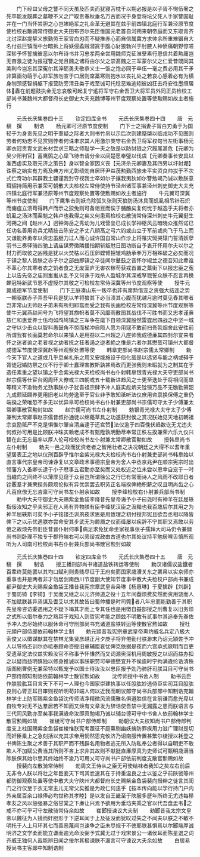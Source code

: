 <!-- { "loadSidebar": true } -->
　　门下经曰父母之讐不同天虽及匹夫而犹寝苫枕干以期必报是以子胥不徇伍奢之死卒能发既葬之墓鞭不义之尸取贵春秋垂名万古而况于身登将坛父死人手家讐国耻并在一门当怀尝胆之心岂竢絶浆之礼金革无避其在兹乎前四镇北庭行军兼泾原节度使检校右散骑常侍御史大夫田布咨尔先臣惟国元老首自河朔来朝帝庭而又东取青齐北讨深赵提挈义旅勤劳王家冐白刃而不疑推赤心而自信属冀方求帅余所重难辍自大名付兹巨镇而中台暗拆上将妖侵蟊贼潜寘于腹心豺狼勃兴于肘腋人神愤痛朝野惊嗟深轸予怀誓擒彼恶以尔布诗书并习忠孝两全尝用魏师克征淮孽素行恩信共着勲庸岂无奋激之徒为报冦讐之党且魏之诸将由尔父之崇髙魏之三军蒙尔父之仁爱昔既同其美利今岂忘其深寃尔其淬砺勇夫敬恭义士一饭之饱必同于卒伍一毫之费必用其干矛非算画勿萌于心非军旅勿宣于口居则席藁寒则抱氷以丧礼处之若哀心感着必有为横身刎颈感智捐躯下报营防旁清丑类于戏至诚可托稔恶难逃矧彼凶狂去将安徃墨缞居体纛在前题鼓执金无忘哀敬可起复宁逺将军守右金吾卫大将军员外同正员检校工部尚书兼魏州大都督府长史御史大夫充魏博等州节度观察处置等使勲赐如故主者施行










　　元氏长庆集巻四十三
　　钦定四库全书
　　元氏长庆集巻四十四
　　唐　元稹　撰
　　制诰
　　杨元卿可泾原节度使制
　　门下士之捐妻子冐白刃勇于为国轻于为身贡先见之明于羣疑之际者大则书竹帛以示后次则建麾棨以临戎功不见图则劳者何劝忠不见赏则悖者何诛聿求其人用激尔类守右金吾卫将军权句当左街事杨元卿衣冠贵胄文武长材尝求三略之师耻学一夫之敌是以防豺狼之穴履尾甚危【元卿为吴少阳判官】蓄鹰鹘之心卑飞待击请分金以间楚愿奉璧以伐虞【元卿奏事长安具以淮西虚实及取元济之策告】身以智全家因义丧【元济杀元卿妻及其四男以圩射堋】诛蔡之始实有力焉及典方州尤彰绩効自居环尹益茂勲勤西旅未平实资良帅拔于不次式伫竒功尔其辟我土疆谨我封守视我士卒如尔子攘我夷狄如尔讐勉竭乃诚以敷朕意珥貂持简用示兼荣可朝散大夫检校左常侍使持节泾州诸军事兼泾州刺史御史大夫充四镇北庭行军兼泾原等州节度观察处置等使勲赐如故主者施行
　　牛元翼可深冀等州节度使制
　　门下鹰隼击则妖鸟除弧矢张则天狼防汤沐具而虮虱相吊针石炽而痈疽立溃苟得韩卢而示之狡兔则可备爼豆而俟于脯醢矣复何忧于越逸乎夫将者亦虮虱之汤沐而渠魁之韩卢也我得之矣又何患焉检校右散骑常侍深州刺史牛元翼挺生河朔之间【赵州人】迥钟海岳之秀幼为儿戏营垒已成长学神枢风云暗晓众推然诺已任功名善用竒兵尤精技击陈安之矛丈八顔髙之弓六钧或山立于军前或肉飞于马上而又谦能养勇孝以资忠虽胆力过人而心诚许国自常山作沴上将罹灾恸哭辕门誓清妖孽羽书三奏驿骑四驰上请庙谋旁徴隣援指期斩叛尅日图功断自予衷开怀用尔夫以尔之材力而取彼之凶残是犹以火焚枯以石压卵螳臂拒辙鸡肋承拳万万相殊破之必矣而况于镇之黎人皆朕之赤子尔之部曲即镇之卒徒闻尔鼙鼓之音怀尔椒兰之德吾知此辈谁不革心尔其寒者衣之饥者食之无废室庐无害农稼苟获戎首置之藁街下以报忠臣之寃上以告先帝之庙则蚩蚩从乱予又何诛于戏杀人盈城尔其深戒孥戮誓众朕不忍言再换蝉冠特新武节恩不虚授尔其敬之可检校左常侍深冀等州节度观察等使
　　授牛元翼成德军节度使制
　　门下王庭凑山东一叛卒也非有席勲借宠之资强大结连之势一朝驱朕赤子弄吾甲兵是犹以羊将狼其下必当溃其心腹而犹越月逾时莫见舂其喉者岂非常山无帅赵子弟未有所归耶翕而受之我有长画检校左常侍深冀等州节度观察等使牛元翼燕赵间号为飞将望其旗帜者莫不风靡雨散图其战伐不可胜书而又忠孝谨亷慈仁和惠爱养士伍均如鸤鸠镇之三军争在麾下自领深冀殷然雷霆居四战之中坚一城之守以少击众以智料愚鼓角不惊而梯冲自陨人愿为用冦不敢前扫吾氛烟舍此安徃前所谓我有长画莫若命尔以来镇人是用益以二州超之八座帅我成德亷其四封尔宜来者怀之迷者谕之老者视之幼者抚之狂者遏之逆者絶之惟是六者尔其懋哉可镇州大都督成徳军节度使深冀赵等州观察处置等使
　　韩臯吏部尚书赵宗儒太常卿制
　　勅今天下官人之道或几乎息矣礼乐之用又安能施设于俗化哉是以选贤与能之柄或碍于胥徒冠婚防祭之仪不行于卿士蠧理害教斯孰甚焉改而更张我则未暇就为之制其在于选任素重之望以镇之乎金紫光禄大夫检校尚书右仆射韩臯银青光禄大夫守吏部尚书赵宗儒等仕宦台阁周环大僚或三四朝或五十载新进趋风之士更至迭处于将相间而臯等精义不渝物务尤劲事朕小子犹吾祖宗肆予冲人庭实彪炳夫铨镜万品不无勌勤箫韶九成颇延頥养更用旧老以均劳逸至于官业非予敢知祗听法仪庶用咨禀换保傅之重仍端揆之荣唯恐不多无以优异臯可检校尚书右仆射兼吏部尚书宗儒可守太子少傅兼太常卿事散官勲封如故
　　赵宗儒可尚书左仆射制
　　勅银青光禄大夫守太子少傅兼判太常卿事赵宗儒昔叔孙通徒以绵蕝草具之功遂获封侯之赏况朕始见天地初朝祖宗哀励祗严不克是惧惟尔肇自清庙逮于还宫赞法仪逾于四百俛伏趋数讫无尤违夫何叔孙可用是比顾朕冲昩实赖老成不有甄陞孰明勤荩奉常正秩左揆兼荣六乐九仪兴替在此无忘朂率以厚人伦可检校尚书左仆射兼太常卿散官勲如故
　　授韩臯尚书左仆射制
　　勅夫一邑之政而犹资老者之智用壮者之决况朝廷之大得不以耆年重望居表正之地以仪刑百辟乎惟尔金紫光禄大夫检校尚书右仆射兼吏部尚书韩臯始以直言事代宗皇帝司谏诤复以文章政术事德宗皇帝为舍人中丞京兆尹在顺宗宪宗时出领藩方入备卿长逮于小子厯事五君勤亦至矣而又处权近之位未尝以恩幸自宠于一时当趣向之间终不以薄厚见窥于众目岂所谓徐公之行巳有常而诗人之风雨不改耶日者铨覈羣才兼荣揆务颇烦伦拟有异优崇罢去职劳正名端揆俾絶积薪之叹且明尚齿之心凡百庶僚无忘咨禀可守尚书左仆射余如故
　　授李绛检校右仆射兼兵部尚书制
　　勅中大夫守御史大夫赐紫金鱼袋李绛昔先皇帝诲予小子曰尧时有神羊在廷屈轶指佞汝知之乎夫邪正在人焉有异物朕有臣李绛犹汉臣之汲黯也我百歳后尔其用之为神羊屈轶斯可矣予小子铭镂丕训夙夜求思是用致理之初付授邦宪且欲吾丞相以降皆俾下之以示优遇朕亦尝命安其步武无为屑屑之仪而绛屡以疾辞不宁其职又焉敢以劳倦之故烦先帝旧臣昔晋仆射何季病足求免犹命坐家视事张子孺拜大司马仍令兼録尚书则卧理不独专于郡符端右可以旁绥戎政由古道也尔其处议持平勉居喉舌慎所观听为人司南可检校尚书右仆射兼兵部尚书散官勲封如故







　　元氏长庆集巻四十四
　　钦定四库全书
　　元氏长庆集巻四十五
　　唐　元稹　撰
　　制诰
　　授王播刑部尚书诸道盐铁转运等使制
　　勅汉诸儒议盐鐡者百辈终莫能罢以其均口赋利则贵贱尽征于王府矣而国家歳漕关东之粟帛以实京师亦重事也并是两者非才勿居剑南西川节度副大使知节度事中散大夫检校户部尚书兼成都尹御史大夫赐紫金鱼袋王播昔我宪宗章武皇帝枭琳【杨惠琳】于夏擒辟【刘辟】于蜀防锜【李锜】于吴而又继之以元济师道之役十五年间葢烦费矣然而资用饶而人不加赋朕甚异焉谋及耆艾以求其故皆曰蜀帅播是时司筦者八年忠而能勤善于其职先皇帝咨访委遇用之不疑下竭其才而上专其任也是用徴自益部授之刑曹复以旧务烦之式所以借尔奉力之熟耳于戏知人则哲宪考能之顾兹不明敢有贰事尔其追奉先眷佐予冲人忠尽始终以服休命可守刑部尚书充诸道盐铁转运等使散官勲如故
　　授杜元頴户部侍郎依前翰林学士制
　　勅元頴昔我宪宗章武皇帝熏灼威名兵定八极大索俊乂以徴谋猷其在禁林尤集贤彦越正月夕庚子将弃倦勤付朕渺末乃诏元頴佐予冲人以导扬丕训尔亦祗奉顾命咨授旧章辅厘哀忧俾克依据是夜而六宫承式厥明而百吏受遗草定法仪兹实赖汝官不称事予怀慊然而又词源奥深机用周敏授之以诏而益办扣之以疑而益明慎独以修身推诚以事朕职劳可举徳懋宜升不俟逾时宁拘满歳纶诰清秩版图剧曹例无兼荣特以甄宠予以国士待汝汝以忠臣报予効乃肺肝司朕耳目可守尚书户部侍郎知制诰依前翰林学士散官勲如故
　　沈传师授中书舍人制
　　勅书云臣作朕股肱耳目言天下不可一人理也今国家崇建执事以任股肱妙选侍臣实司耳目股肱良则心膂正耳日审则视听明苟非端人何以近我而朝议郎守尚书兵部郎中知制诰充翰林学士上防军赐紫金鱼袋沈传师洁净精微风流儒雅名俱道胜信在言前谦而愈光卑以自牧专对无不达羣居若不知而又焕有文章发为辞诰使吾禁中无漏露之患而朕语言与三代同风勤亦至矣事我满歳命汝即真勉竭乃诚以辅台德可守中书舍人依前翰林学士散官勲赐如故
　　崔棱可守尚书户部侍郎制
　　勅朝议大夫权知尚书户部侍郎判度支上柱国赐紫金鱼袋崔棱惟朕宪考亟征不庭熏剔幽妖擒防罪疾用力滋广理财是切而奸臣乗上之急刻括以充其求帝用悯然思克攸济乃诏南服传置甚繁尔棱授以耗登之书俾陈生聚之术善于其职严而不残辟名用物者逃无所入防私奉公者得以自明吏不敢欺人不加赋公费当其所则不吝上求非其故则不献挺直亷厚真为吏师试可甄明歳满当陟朕保其始尔思其终始终不渝乃可用乂可守尚书户部依前判度支散官勲赐如故
　　授裴向左散骑常侍制
　　勅周文王侍从之臣无可使结袜者我知之矣左右前后无非令人朕以将壮之年臣妾天下司其忿速其在于持重温良之士以鉴之乎前陜虢等州都防御观察处置等使中散大夫守陜州大都督府长史赐紫金鱼袋裴向搢绅之徒言其闺门之行仅至于衣无常主儿无常父矣推是为政仁何逺乎【按本传向能以学行持门户内外亲属百余口禄俸必均世称其孝睦】是以发自王畿至于陜服多歴年所终无尤违每移孝友之风以惩强暴之俗甘棠之下亷让兴焉予欲用为垂珰夹乘之官以代吾盘盂韦之戒不亦可乎可守左散骑常侍余如故
　　崔郾授谏议大夫制
　　勑郾昔我太宗文皇帝以魏征为人镜而奸胆形于下逆耳闻于上及征没而犹叹过失之不闻夫以朕之不敏不明托于人上月环其七而善恶蔑闻岂谏争之臣未尽规于不徳耶朕甚惧焉以尔郾端厚诚明济之文学柔而能立谦而逾光命汝弼予式冀无过于戏宋景公一诸侯耳而陈星退之词齐威王独何人哉能辨日闻之佞尔其极谏朕不漏言可守谏议大夫余如故
　　白居易授尚书主客郎中知制诰制
